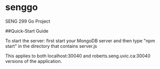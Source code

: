 # senggo
SENG 299 Go Project

##Quick-Start Guide

To start the server: first start your MongoDB server and then type "npm start"
in the directory that contains server.js

This applies to both localhost:30040 and roberts.seng.uvic.ca:30040 versions of the application.